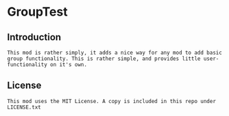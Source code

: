 GroupTest
==============
Introduction
--------------
	This mod is rather simply, it adds a nice way for any mod to add basic group functionality. This is rather simple, and provides little user-functionality on it's own. 

License
--------------
	This mod uses the MIT License. A copy is included in this repo under LICENSE.txt 
